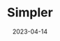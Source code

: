 ---
title: Simpler
description: Simpler is a sleek and modern portfolio theme for Jekyll.
image: '/assets/img/projects/simpler-preview.jpg'
price: 79
home: https://jekyllthemes.io/theme/simpler-portfolio-jekyll-theme
demo: https://simpler-jekyll.netlify.app/
date: 2023-04-14
---